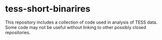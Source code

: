 # tess-short-binarires
This repository includes a collection of code used in analysis of TESS data.  Some code may not be useful without linking to other possibly closed repositories.
